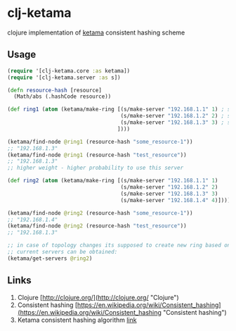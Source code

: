 # clj-ketama

clojure implementation of [ketama](https://www.google.ru/?gws_rd=ssl#newwindow=1&q=ketama+consistent+hashing "ketama") consistent hashing scheme

## Usage

```Clojure
(require '[clj-ketama.core :as ketama])
(require '[clj-ketama.server :as s])

(defn resource-hash [resource]
  (Math/abs (.hashCode resource))

(def ring1 (atom (ketama/make-ring [(s/make-server "192.168.1.1" 1) ; server1 weight = 1 
                                    (s/make-server "192.168.1.2" 2) ; server2 weight = 2
                                    (s/make-server "192.168.1.3" 3) ; serverweight = 3
                                   ])))

(ketama/find-node @ring1 (resource-hash "some_resource-1"))
;; "192.168.1.3"
(ketama/find-node @ring1 (resource-hash "test_resource"))
;; "192.168.1.3"
;; higher weight - higher probability to use this server

(def ring2 (atom (ketama/make-ring [(s/make-server "192.168.1.1" 1)
                                    (s/make-server "192.168.1.2" 2)
                                    (s/make-server "192.168.1.3" 3)
                                    (s/make-server "192.168.1.4" 4)])))

(ketama/find-node @ring2 (resource-hash "some_resource-1"))
;; "192.168.1.4"
(ketama/find-node @ring2 (resource-hash "test_resource"))
;; "192.168.1.3"

;; in case of topology changes its supposed to create new ring based on new list of servers
;; current servers can be obtained:
(ketama/get-servers @ring2)


```

## Links

1. Clojure [http://clojure.org/](http://clojure.org/ "Clojure")  
2. Consistent hashing [https://en.wikipedia.org/wiki/Consistent_hashing](https://en.wikipedia.org/wiki/Consistent_hashing "Consistent hashing")  
3. Ketama consistent hashing algorithm [link](https://www.google.ru/?gws_rd=ssl#newwindow=1&q=ketama+consistent+hashing "ketama")  
